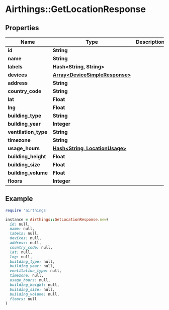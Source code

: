 # Airthings::GetLocationResponse

## Properties

| Name | Type | Description | Notes |
| ---- | ---- | ----------- | ----- |
| **id** | **String** |  |  |
| **name** | **String** |  |  |
| **labels** | **Hash&lt;String, String&gt;** |  |  |
| **devices** | [**Array&lt;DeviceSimpleResponse&gt;**](DeviceSimpleResponse.md) |  |  |
| **address** | **String** |  | [optional] |
| **country_code** | **String** |  | [optional] |
| **lat** | **Float** |  |  |
| **lng** | **Float** |  |  |
| **building_type** | **String** |  | [optional] |
| **building_year** | **Integer** |  | [optional] |
| **ventilation_type** | **String** |  | [optional] |
| **timezone** | **String** |  | [optional] |
| **usage_hours** | [**Hash&lt;String, LocationUsage&gt;**](LocationUsage.md) |  | [optional] |
| **building_height** | **Float** |  | [optional] |
| **building_size** | **Float** |  | [optional] |
| **building_volume** | **Float** |  | [optional] |
| **floors** | **Integer** |  | [optional] |

## Example

```ruby
require 'airthings'

instance = Airthings::GetLocationResponse.new(
  id: null,
  name: null,
  labels: null,
  devices: null,
  address: null,
  country_code: null,
  lat: null,
  lng: null,
  building_type: null,
  building_year: null,
  ventilation_type: null,
  timezone: null,
  usage_hours: null,
  building_height: null,
  building_size: null,
  building_volume: null,
  floors: null
)
```


